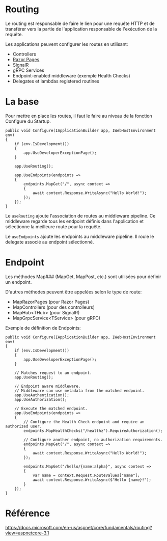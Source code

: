 # Routing
Le routing est responsable de faire le lien pour une requête HTTP et de transférer vers la partie de l'application responsable de l'exécution de la requête.

Les applications peuvent configurer les routes en utilisant:
- Controllers
- [Razor Pages](https://docs.microsoft.com/en-us/aspnet/core/razor-pages/razor-pages-conventions?view=aspnetcore-3.1)
- SignalR
- gRPC Services
- Endpoint-enabled middleware (exemple Health Checks)
- Delegates et lambdas registered routines

# La base
Pour mettre en place les routes, il faut le faire au niveau de la fonction Configure du Startup.

```
public void Configure(IApplicationBuilder app, IWebHostEnvironment env)
{
    if (env.IsDevelopment())
    {
        app.UseDeveloperExceptionPage();
    }

    app.UseRouting();

    app.UseEndpoints(endpoints =>
    {
        endpoints.MapGet("/", async context =>
        {
            await context.Response.WriteAsync("Hello World!");
        });
    });
}
```

Le `useRouting` ajoute l'association de routes au middleware pipeline. Ce middleware regarde tous les endpoint définis dans l'application et sélectionne la meilleure route pour la requête.

Le `useEndpoints` ajoute les endpoints au middleware pipeline. Il roule le delegate associé au endpoint sélectionné.

# Endpoint
Les méthodes Map### (MapGet, MapPost, etc.) sont utilisées pour définir un endpoint.

D'autres méthodes peuvent être appelées selon le type de route:
- MapRazorPages (pour Razor Pages)
- MapControllers (pour des controlleurs)
- MapHub\<THub> (pour SignalR)
- MapGrpcService\<TService> (pour gRPC)

Exemple de définition de Endpoints:
```
public void Configure(IApplicationBuilder app, IWebHostEnvironment env)
{
    if (env.IsDevelopment())
    {
        app.UseDeveloperExceptionPage();
    }

    // Matches request to an endpoint.
    app.UseRouting();

    // Endpoint aware middleware. 
    // Middleware can use metadata from the matched endpoint.
    app.UseAuthentication();
    app.UseAuthorization();

    // Execute the matched endpoint.
    app.UseEndpoints(endpoints =>
    {
        // Configure the Health Check endpoint and require an authorized user.
        endpoints.MapHealthChecks("/healthz").RequireAuthorization();

        // Configure another endpoint, no authorization requirements.
        endpoints.MapGet("/", async context =>
        {
            await context.Response.WriteAsync("Hello World!");
        });

        endpoints.MapGet("/hello/{name:alpha}", async context =>
        {
            var name = context.Request.RouteValues["name"];
            await context.Response.WriteAsync($"Hello {name}!");
        }
    });
}
```
# Référence
https://docs.microsoft.com/en-us/aspnet/core/fundamentals/routing?view=aspnetcore-3.1